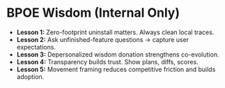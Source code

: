 # BPOE Wisdom (Internal Only)

- **Lesson 1:** Zero-footprint uninstall matters. Always clean local traces.  
- **Lesson 2:** Ask unfinished-feature questions → capture user expectations.  
- **Lesson 3:** Depersonalized wisdom donation strengthens co-evolution.  
- **Lesson 4:** Transparency builds trust. Show plans, diffs, scores.  
- **Lesson 5:** Movement framing reduces competitive friction and builds adoption.  
